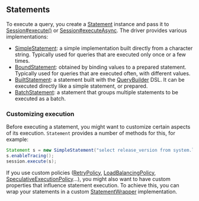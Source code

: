 ## Statements

To execute a query, you  create a [Statement] instance and pass it to [Session#execute()][execute] or
[Session#executeAsync][executeAsync]. The driver provides various implementations:

* [SimpleStatement](simple/): a simple implementation built directly from a
  character string. Typically used for queries that are executed only
  once or a few times.
* [BoundStatement](prepared/): obtained by binding values to a prepared
  statement. Typically used for queries that are executed
  often, with different values.
* [BuiltStatement](built/): a statement built with the [QueryBuilder] DSL. It
  can be executed directly like a simple statement, or prepared.
* [BatchStatement](batch/): a statement that groups multiple statements to be
  executed as a batch.


### Customizing execution

Before executing a statement, you might want to customize certain
aspects of its execution. `Statement` provides a number of methods for
this, for example:

```java
Statement s = new SimpleStatement("select release_version from system.local");
s.enableTracing();
session.execute(s);
```

If you use custom policies ([RetryPolicy], [LoadBalancingPolicy],
[SpeculativeExecutionPolicy]...), you might also want to have custom
properties that influence statement execution. To achieve this, you can
wrap your statements in a custom [StatementWrapper] implementation.

[Statement]:                  http://docs.datastax.com/en/drivers/java/3.0/com/datastax/driver/core/Statement.html
[QueryBuilder]:               http://docs.datastax.com/en/drivers/java/3.0/com/datastax/driver/core/querybuilder/QueryBuilder.html
[StatementWrapper]:           http://docs.datastax.com/en/drivers/java/3.0/com/datastax/driver/core/StatementWrapper.html
[RetryPolicy]:                http://docs.datastax.com/en/drivers/java/3.0/com/datastax/driver/core/policies/RetryPolicy.html
[LoadBalancingPolicy]:        http://docs.datastax.com/en/drivers/java/3.0/com/datastax/driver/core/policies/LoadBalancingPolicy.html
[SpeculativeExecutionPolicy]: http://docs.datastax.com/en/drivers/java/3.0/com/datastax/driver/core/policies/SpeculativeExecutionPolicy.html
[execute]:                    http://docs.datastax.com/en/drivers/java/3.0/com/datastax/driver/core/Session.html#execute-com.datastax.driver.core.Statement-
[executeAsync]:               http://docs.datastax.com/en/drivers/java/3.0/com/datastax/driver/core/Session.html#executeAsync-com.datastax.driver.core.Statement-
